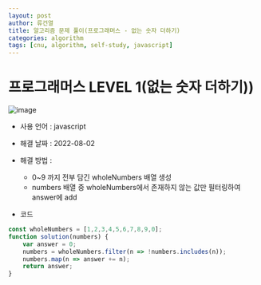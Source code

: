 ```yaml
---
layout: post
author: 류건열
title: 알고리즘 문제 풀이(프로그래머스 - 없는 숫자 더하기)
categories: algorithm
tags: [cnu, algorithm, self-study, javascript]
---
```


# 프로그래머스 LEVEL 1(없는 숫자 더하기))

  ![image](https://user-images.githubusercontent.com/34560965/182322405-c1f87745-4d52-4856-a66c-656379e198bf.png)

  - 사용 언어 : javascript

  - 해결 날짜 : 2022-08-02

  - 해결 방법 :

    - 0~9 까지 전부 담긴 wholeNumbers 배열 생성
    - numbers 배열 중 wholeNumbers에서 존재하지 않는 값만 필터링하여 answer에 add

  - 코드

  ```javascript
  const wholeNumbers = [1,2,3,4,5,6,7,8,9,0];
  function solution(numbers) {
      var answer = 0;
      numbers = wholeNumbers.filter(n => !numbers.includes(n));
      numbers.map(n => answer += n);
      return answer;
  }
  ```
